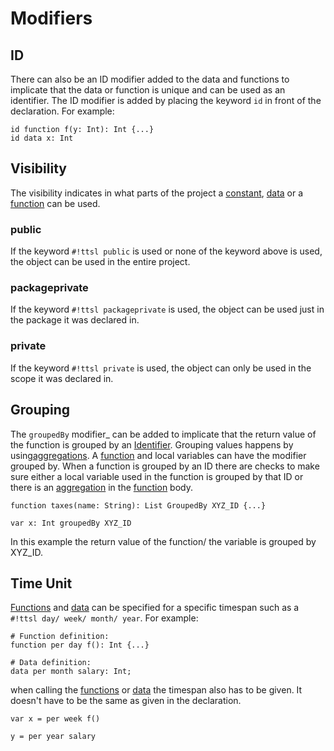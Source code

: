 # Modifiers

## ID

There can also be an ID modifier added to the data and functions to implicate that the data or function is unique and can be used as an identifier. The ID modifier is added by placing the keyword `id` in front of the declaration. For example:

```ttsl
id function f(y: Int): Int {...}
id data x: Int
```

## Visibility

The visibility indicates in what parts of the project a [constant][Constants], [data][Data] or a [function][Functions] can be used.

### public

If the keyword `#!ttsl public` is used or none of the keyword above is used, the object can be used in the entire project.

### packageprivate

If the keyword `#!ttsl packageprivate` is used, the object can be used just in the package it was declared in.

### private

If the keyword `#!ttsl private` is used, the object can only be used in the scope it was declared in.

## Grouping

The `groupedBy` modifier_ can be added to implicate that the return value of the function is grouped by an [Identifier](#id). Grouping values happens by using[aggregations][Aggregation]. A [function][Functions] and local variables can have the modifier grouped by. When a function is grouped by an ID there are checks to make sure either a local variable used in the function is grouped by that ID or there is an [aggregation][Aggregation] in the [function][Functions] body.

```ttsl
function taxes(name: String): List GroupedBy XYZ_ID {...}

var x: Int groupedBy XYZ_ID
```

In this example the return value of the function/ the variable is grouped by XYZ_ID.

## Time Unit

[Functions][Functions] and [data][Data] can be specified for a specific timespan such as a `#!ttsl day/ week/ month/ year`. For example:

```ttsl
# Function definition:
function per day f(): Int {...}

# Data definition:
data per month salary: Int;
```

when calling the [functions][Functions] or [data][Data] the timespan also has to be given. It doesn't have to be the same as given in the declaration.

```ttsl
var x = per week f() 

y = per year salary
```

[Constants]:constants.md
[Data]:data.md
[Functions]:functions.md
[Aggregation]: aggregations.md
